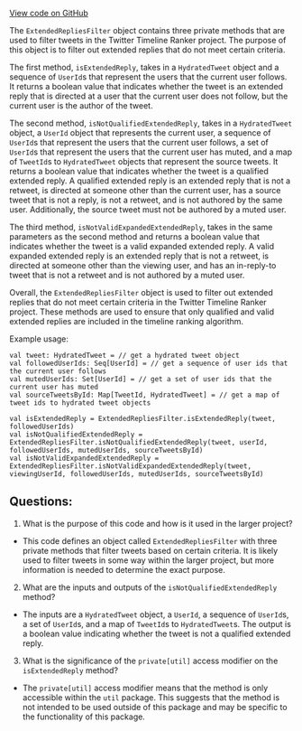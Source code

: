 [View code on GitHub](https://github.com/misbahsy/the-algorithm/timelineranker/server/src/main/scala/com/twitter/timelineranker/util/ExtendedRepliesFilter.scala)

The `ExtendedRepliesFilter` object contains three private methods that are used to filter tweets in the Twitter Timeline Ranker project. The purpose of this object is to filter out extended replies that do not meet certain criteria. 

The first method, `isExtendedReply`, takes in a `HydratedTweet` object and a sequence of `UserId`s that represent the users that the current user follows. It returns a boolean value that indicates whether the tweet is an extended reply that is directed at a user that the current user does not follow, but the current user is the author of the tweet. 

The second method, `isNotQualifiedExtendedReply`, takes in a `HydratedTweet` object, a `UserId` object that represents the current user, a sequence of `UserId`s that represent the users that the current user follows, a set of `UserId`s that represent the users that the current user has muted, and a map of `TweetId`s to `HydratedTweet` objects that represent the source tweets. It returns a boolean value that indicates whether the tweet is a qualified extended reply. A qualified extended reply is an extended reply that is not a retweet, is directed at someone other than the current user, has a source tweet that is not a reply, is not a retweet, and is not authored by the same user. Additionally, the source tweet must not be authored by a muted user. 

The third method, `isNotValidExpandedExtendedReply`, takes in the same parameters as the second method and returns a boolean value that indicates whether the tweet is a valid expanded extended reply. A valid expanded extended reply is an extended reply that is not a retweet, is directed at someone other than the viewing user, and has an in-reply-to tweet that is not a retweet and is not authored by a muted user. 

Overall, the `ExtendedRepliesFilter` object is used to filter out extended replies that do not meet certain criteria in the Twitter Timeline Ranker project. These methods are used to ensure that only qualified and valid extended replies are included in the timeline ranking algorithm. 

Example usage:

```
val tweet: HydratedTweet = // get a hydrated tweet object
val followedUserIds: Seq[UserId] = // get a sequence of user ids that the current user follows
val mutedUserIds: Set[UserId] = // get a set of user ids that the current user has muted
val sourceTweetsById: Map[TweetId, HydratedTweet] = // get a map of tweet ids to hydrated tweet objects

val isExtendedReply = ExtendedRepliesFilter.isExtendedReply(tweet, followedUserIds)
val isNotQualifiedExtendedReply = ExtendedRepliesFilter.isNotQualifiedExtendedReply(tweet, userId, followedUserIds, mutedUserIds, sourceTweetsById)
val isNotValidExpandedExtendedReply = ExtendedRepliesFilter.isNotValidExpandedExtendedReply(tweet, viewingUserId, followedUserIds, mutedUserIds, sourceTweetsById)
```
## Questions: 
 1. What is the purpose of this code and how is it used in the larger project?
- This code defines an object called `ExtendedRepliesFilter` with three private methods that filter tweets based on certain criteria. It is likely used to filter tweets in some way within the larger project, but more information is needed to determine the exact purpose.

2. What are the inputs and outputs of the `isNotQualifiedExtendedReply` method?
- The inputs are a `HydratedTweet` object, a `UserId`, a sequence of `UserId`s, a set of `UserId`s, and a map of `TweetId`s to `HydratedTweet`s. The output is a boolean value indicating whether the tweet is not a qualified extended reply.

3. What is the significance of the `private[util]` access modifier on the `isExtendedReply` method?
- The `private[util]` access modifier means that the method is only accessible within the `util` package. This suggests that the method is not intended to be used outside of this package and may be specific to the functionality of this package.
